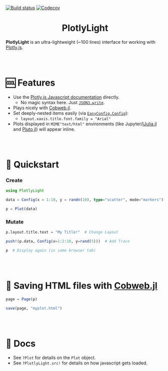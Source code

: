 [![Build status](https://github.com/joshday/PlotlyLight.jl/workflows/CI/badge.svg)](https://github.com/joshday/PlotlyLight.jl/actions?query=workflow%3ACI+branch%3Amaster)
[![Codecov](https://codecov.io/gh/joshday/PlotlyLight.jl/branch/master/graph/badge.svg)](https://codecov.io/gh/joshday/PlotlyLight.jl)


<h1 align="center">PlotlyLight</h1>

**PlotlyLight** is an ultra-lightweight (~100 lines) interface for working with [Plotly.js](https://plotly.com/javascript/).

<br><br>

# 🆒 Features

- Use the [Plotly.js Javascript documentation](https://plotly.com/javascript/) directly.
    - No magic syntax here.  Just [`JSON3.write`](https://github.com/quinnj/JSON3.jl).
- Plays nicely with [Cobweb.jl](https://github.com/joshday/Cobweb.jl).
- Set deeply-nested items easily (via [`EasyConfig.Config`](https://github.com/joshday/EasyConfig.jl)):
    - `layout.xaxis.title.font.family = "Arial"`
- Plots displayed in `MIME"text/html"` environments (like Jupyter/[IJulia.jl](https://github.com/JuliaLang/IJulia.jl) and [Pluto.jl](https://github.com/fonsp/Pluto.jl)) will appear inline.

<br><br>

# 🏃 Quickstart

### Create

```julia
using PlotlyLight

data = Config(x = 1:10, y = randn(10), type="scatter", mode="markers")

p = Plot(data)
```

### Mutate

```julia
p.layout.title.text = "My Title!"  # Change Layout

push!(p.data, Config(x=1:2:10, y=rand(5)))  # Add Trace

p  # Display again (in same browser tab)
```

<br><br>

# 📄 Saving HTML files with [Cobweb.jl](https://github.com/joshday/Cobweb.jl)

```julia
page = Page(p)

save(page, "myplot.html")
```

<br><br>

# 📖 Docs

- See `?Plot` for details on the `Plot` object.
- See `?PlotlyLight.src!` for details on how javascript gets loaded.
